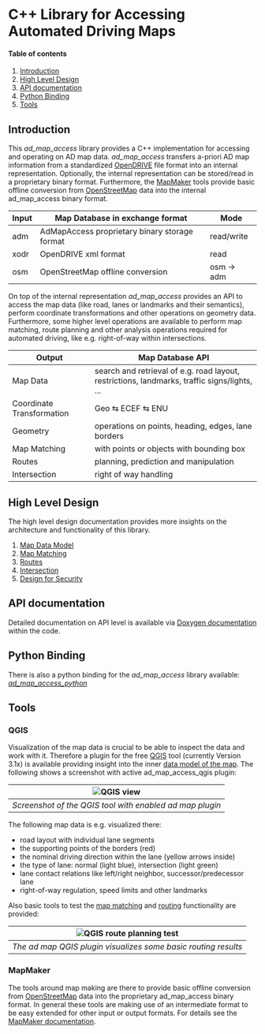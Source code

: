 # C++ Library for Accessing Automated Driving Maps

#### Table of contents
1. [Introduction](#introduction)
2. [High Level Design](#highleveldesign)
3. [API documentation](#apidoc)
4. [Python Binding](#python)
5. [Tools](#tools)

## Introduction <a name="introduction"></a>
This *ad_map_access* library provides a C++ implementation for accessing and operating on AD map data.
*ad_map_access* transfers a-priori AD map information from a standardized
[OpenDRIVE](https://www.asam.net/standards/detail/opendrive/) file format into an internal
representation. Optionally, the internal representation can be stored/read in a proprietary binary format.
Furthermore, the [MapMaker](#map_maker) tools provide basic offline conversion from
[OpenStreetMap](https://www.openstreetmap.org/) data into the internal ad_map_access
binary format.

| Input | Map Database in exchange format | Mode |
| ----------- | ----------- | ---- |
| adm  | AdMapAccess proprietary binary storage format | read/write |
| xodr | OpenDRIVE xml format | read |
| osm  | OpenStreetMap offline conversion | osm &rarr; adm |

On top of the internal representation *ad_map_access* provides an API to access the map data
(like road, lanes or landmarks and their semantics), perform coordinate transformations and other
operations on geometry data. Furthermore, some higher level operations are available to perform
map matching, route planning and other analysis operations required for automated driving, like e.g.
right-of-way within intersections.

| Output      | Map Database API |
| ----------- | ----------- |
| Map Data  | search and retrieval of e.g. road layout, restrictions, landmarks, traffic signs/lights, ... |
| Coordinate Transformation | Geo &lrarr; ECEF &lrarr; ENU |
| Geometry | operations on points, heading, edges, lane borders |
| Map Matching | with points or objects with bounding box |
| Routes | planning, prediction and manipulation |
| Intersection |  right of way handling |


## High Level Design <a name="highleveldesign"></a>
The high level design documentation provides more insights on the architecture and functionality
of this library.

1. [Map Data Model](./HLD_MapDataModel.md)
2. [Map Matching](./HLD_MapMatching.md)
3. [Routes](./HLD_Routes.md)
4. [Intersection](./HLD_Intersection.md)
5. [Design for Security](./HLD_Security.md)

## API documentation <a name="apidoc"></a>
Detailed documentation on API level is available via [Doxygen documentation](https://ad-map-access.readthedocs.io/en/latest/ad_map_access/apidoc/html/index.html) within the code.

## Python Binding <a name="python"></a>
There is also a python binding for the *ad_map_access* library available: [*ad_map_access_python*](./ad_map_access_python.md)

## Tools <a name="tools"></a>

### QGIS <a name="qgis"></a>
Visualization of the map data is crucial to be able to inspect the data and work with it.
Therefore a plugin for the free [QGIS](https://qgis.org/) tool (currently Version 3.1x) is available providing insight
into the inner [data model of the map](#mapdatamodel). The following shows a screenshot with
active ad_map_access_qgis plugin:

| ![QGIS view](images/QGIS_Tool.png) |
| -- |
| *Screenshot of the QGIS tool with enabled ad map plugin* |

The following map data is e.g. visualized there:

- road layout with individual lane segments
- the supporting points of the borders (red)
- the nominal driving direction within the lane (yellow arrows inside)
- the type of lane: normal (light blue), intersection (light green)
- lane contact relations like left/right neighbor, successor/predecessor lane
- right-of-way regulation, speed limits and other landmarks

Also basic tools to test the [map matching](#mapmatchingapi) and [routing](#routingapi)
functionality are provided:

| ![QGIS route planning test](images/RoutePlanning_SingleLaneRoads.png) |
| -- |
| *The ad map QGIS plugin visualizes some basic routing results* |

### MapMaker <a name="mapmaker"></a>
The tools around map making are there to provide basic offline conversion from
[OpenStreetMap](https://www.openstreetmap.org/) data into the proprietary ad_map_access
binary format. In general these tools are making use of an intermediate format to be
easy extended for other input or output formats. For details see the
[MapMaker documentation](../map_maker/README.md).

